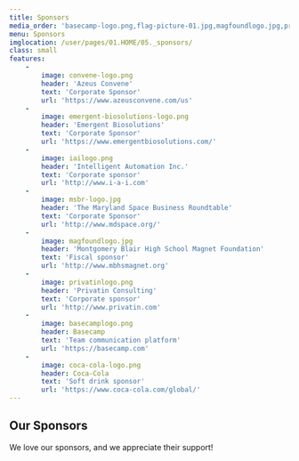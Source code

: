 ```yaml
---
title: Sponsors
media_order: 'basecamp-logo.png,flag-picture-01.jpg,magfoundlogo.jpg,privatinlogo.png,iailogo.png,basecamplogo.png,privatinlogo-original.png,coca-cola-logo.png,coca-cola-logo-original.png,basecamplogo-original.png,emergent-biosolutions-logo.png,msbr-logo.jpg,convene-logo.png'
menu: Sponsors
imglocation: /user/pages/01.HOME/05._sponsors/
class: small
features:
    -
        image: convene-logo.png
        header: 'Azeus Convene'
        text: 'Corporate Sponsor'
        url: 'https://www.azeusconvene.com/us'
    -
        image: emergent-biosolutions-logo.png
        header: 'Emergent Biosolutions'
        text: 'Corporate Sponsor'
        url: 'https://www.emergentbiosolutions.com/'
    -
        image: iailogo.png
        header: 'Intelligent Automation Inc.'
        text: 'Corporate sponsor'
        url: 'http://www.i-a-i.com'
    -
        image: msbr-logo.jpg
        header: 'The Maryland Space Business Roundtable'
        text: 'Corporate Sponsor'
        url: 'http://www.mdspace.org/'
    -
        image: magfoundlogo.jpg
        header: 'Montgomery Blair High School Magnet Foundation'
        text: 'Fiscal sponsor'
        url: 'http://www.mbhsmagnet.org'
    -
        image: privatinlogo.png
        header: 'Privatin Consulting'
        text: 'Corporate sponsor'
        url: 'http://www.privatin.com'
    -
        image: basecamplogo.png
        header: Basecamp
        text: 'Team communication platform'
        url: 'https://basecamp.com'
    -
        image: coca-cola-logo.png
        header: Coca-Cola
        text: 'Soft drink sponsor'
        url: 'https://www.coca-cola.com/global/'
---
```


## **Our Sponsors**
We love our sponsors, and we appreciate their support!
